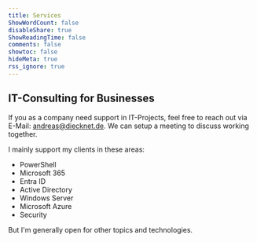 ```yaml
---
title: Services
ShowWordCount: false
disableShare: true
ShowReadingTime: false
comments: false
showtoc: false
hideMeta: true
rss_ignore: true
---
```


## IT-Consulting for Businesses

If you as a company need support in IT-Projects, feel free to reach out via E-Mail: [andreas@diecknet.de](mailto:andreas@diecknet.de). We can setup a meeting to discuss working together.

I mainly support my clients in these areas:

- PowerShell
- Microsoft 365
- Entra ID
- Active Directory
- Windows Server
- Microsoft Azure
- Security

But I'm generally open for other topics and technologies.
